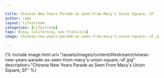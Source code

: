 ```yaml
---

title: Chinese New Years Parade as Seen From Macy's Union Square, SF
author: rami
layout: lifestream 
categories: [Lifestream]
tags: [usa, california, san-francisco]
image: chinese-new-years-parade-as-seen-from-macy's-union-square,-sF.jpg

---
```


{% include image.html url="/assets/images/content/lifestream/chinese-new-years-parade-as-seen-from-macy's-union-square,-sF.jpg" description="Chinese New Years Parade as Seen From Macy's Union Square, SF" %}
